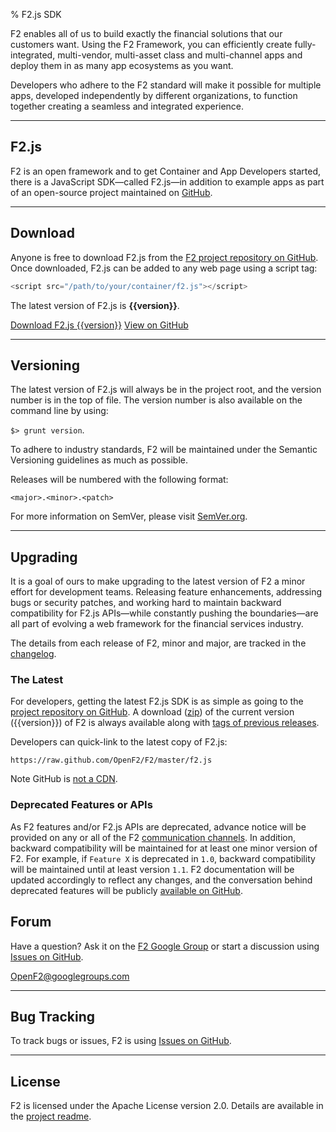 % F2.js SDK

<p class="lead">F2 enables all of us to build exactly the financial solutions that our customers want. Using the F2 Framework, you can efficiently create fully-integrated, multi-vendor, multi-asset class and multi-channel apps and deploy them in as many app ecosystems as you want.</p>

Developers who adhere to the F2 standard will make it possible for multiple apps, developed independently by different organizations, to function together creating a seamless and integrated experience.

* * * *

## F2.js

F2 is an open framework and to get Container and App Developers started, there is a JavaScript SDK&mdash;called F2.js&mdash;in addition to example apps as part of an open-source project maintained on [GitHub](https://github.com/OpenF2/F2/).

* * * *

## Download

Anyone is free to download F2.js from the [F2 project repository on GitHub](https://github.com/OpenF2/F2/). Once downloaded, F2.js can be added to any web page using a script tag:

```javascript
<script src="/path/to/your/container/f2.js"></script>
```

The latest version of F2.js is **{{version}}**.

<p><a href="https://raw.github.com/OpenF2/F2/master/f2.js" class="btn btn-primary">Download F2.js {{version}}</a> <a href="https://github.com/OpenF2/F2/" class="btn" target="_blank">View on GitHub</a></p>

* * * *

## Versioning

The latest version of F2.js will always be in the project root, and the version number is in the top of file. The version number is also available on the command line by using:

`$> grunt version`.

To adhere to industry standards, F2 will be maintained under the Semantic Versioning guidelines as much as possible.

Releases will be numbered with the following format:

`<major>.<minor>.<patch>`

For more information on SemVer, please visit [SemVer.org](http://semver.org/).

* * * *

## Upgrading

It is a goal of ours to make upgrading to the latest version of F2 a minor effort for development teams. Releasing feature enhancements, addressing bugs or security patches, and working hard to maintain backward compatibility for F2.js APIs&mdash;while constantly pushing the boundaries&mdash;are all part of evolving a web framework for the financial services industry.

The details from each release of F2, minor and major, are tracked in the [changelog](https://github.com/OpenF2/F2/wiki/Changelog).

### The Latest

For developers, getting the latest F2.js SDK is as simple as going to the [project repository on GitHub](https://github.com/OpenF2/F2). A download ([zip](https://github.com/OpenF2/F2/zipball/master)) of the current version ({{version}}) of F2 is always available along with [tags of previous releases](https://github.com/OpenF2/F2/tags).

Developers can quick-link to the latest copy of F2.js:

`https://raw.github.com/OpenF2/F2/master/f2.js`

<span class="label label-info">Note</span> GitHub is [not a CDN](http://stackoverflow.com/questions/5502540/should-github-be-used-as-a-cdn-for-javascript-libraries).

### Deprecated Features or APIs

As F2 features and/or F2.js APIs are deprecated, advance notice will be provided on any  or all of the F2 [communication channels](https://github.com/OpenF2/F2/blob/master/CONTRIBUTING.md#keep-in-touch). In addition, backward compatibility will be maintained for at least one minor version of F2. For example, if `Feature X` is deprecated in `1.0`, backward compatibility will be maintained until at least version `1.1`. F2 documentation will be updated accordingly to reflect any changes, and the conversation behind deprecated features will be publicly [available on GitHub](https://github.com/OpenF2/F2/issues).

## Forum

Have a question? Ask it on the [F2 Google Group](https://groups.google.com/forum/#!forum/OpenF2) or start a discussion using [Issues on GitHub](https://github.com/OpenF2/F2/issues).

<OpenF2@googlegroups.com>

* * * *

## Bug Tracking

To track bugs or issues, F2 is using [Issues on GitHub](https://github.com/OpenF2/F2/issues).

* * * *

## License

F2 is licensed under the Apache License version 2.0. Details are available in the [project readme](https://github.com/OpenF2/F2#copyright-and-license).
